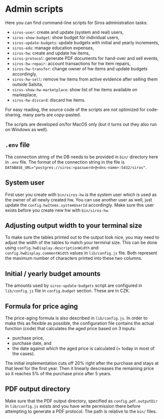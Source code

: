# Admin scripts

Here you can find command-line scripts for Siros administration tasks:
* `siros-user`: create and update (system and real) users,
* `siros-show-budget`: show budget for individual users,
* `siros-update-budgets`: update budgets with initial and yearly increments,
* `siros-edu`: manage education expenses,
* `siros-hw`: create and update hw items,
* `siros-protocol`: generate PDF documents for hand-over and sell events,
* `siros-hw-repair`: account transactions for hw item repairs,
* `siros-hw-transfer`: change owner of hw items and update budgets accordingly,
* `siros-hw-sell`: remove hw items from active evidence after selling them outside Salsita,
* `siros-show-hw-marketplace`: show list of hw items available on markeplace,
* `siros-hw-discard`: discard hw items.

For easy reading, the source code of the scripts are not optimized for code-sharing, many parts are copy-pasted.

The scripts are developed on/for MacOS only (but it turns out they also run on Windows as well).

## `.env` file

The connection string of the DB needs to be provided in `bin/` directory here in `.env` file.
The format of the connection string in the file is
`DATABASE_URL="postgres://siros:<password>@<dns-name>:5432/siros"`.

## System user

First user you create with `bin/siros-hw` is the system user which is used as the owner of all newly created hw. You can
use another user as well, just update the `config.hwItems.systemUserId` accordingly. Make sure this user exists before
you create new hw with `bin/siros-hw`.

## Adjusting output width to your terminal size

To make sure the tables printed out to the output look nice, you may need to adjust the width of the tables to match
your terminal size. This can be done using `config.hwDisplay.descriptionWidth` and `config.hwDisplay.commentWidth`
values in `lib/config.js` file. Both represent the maximum number of characters printed into these two columns.

## Initial / yearly budget amounts

The amounts used by `siros-update-budgets` script are configured in `lib/config.js` file in `config.budget`
section. These are in CZK.

## Formula for price aging

The price-aging formula is also described in `lib/config.js`. In order to make this as flexible as possible, the
configuration file contains the actual function (code) that calculates the aged price based on 3 inputs:
* purchase price,
* purchase date, and
* the date against which the aged price is calculated (= today in most of the cases).

The initial implementation cuts off 20% right after the purchase and stays at that level for the first year.
Then it linearly descreases the remaining price so it reaches 5% of the purchase price after 5 years.

## PDF output directory

Make sure that the PDF output directory, specified as `config.pdf.outputDir` in `lib/config.js` exists and you have
write permission there before attempting to generate a PDF protocol. The path is relative to the `bin/` files.
